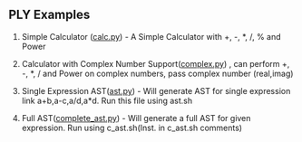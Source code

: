 ## PLY Examples

1. Simple Calculator ([calc.py](https://github.com/ihiteish/compilers/blob/master/examples/calc.py)) - A Simple Calculator with +, -, *, /, % and Power

2. Calculator with Complex Number Support([complex.py](https://github.com/ihiteish/compilers/blob/master/examples/complex.py)) , can perform +, -, *, / and Power on complex numbers, pass complex number (real,imag)

3. Single Expression AST([ast.py](https://github.com/ihiteish/compilers/blob/master/examples/ast.py)) - Will generate AST for single expression link a+b,a-c,a/d,a*d. Run this file using ast.sh

4. Full AST([complete_ast.py](https://github.com/ihiteish/compilers/blob/master/examples/complete_ast.py)) - Will generate a full AST for given expression. Run using c_ast.sh(Inst. in c_ast.sh comments)
